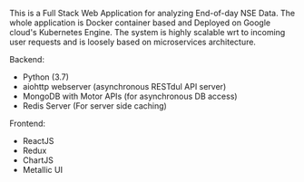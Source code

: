 This is a Full Stack Web Application for analyzing End-of-day NSE Data.
The whole application is Docker container based and Deployed on Google cloud's Kubernetes Engine.
The system is highly scalable wrt to incoming user requests and is loosely based on microservices architecture.

Backend:
- Python (3.7)
- aiohttp webserver (asynchronous RESTdul API server)
- MongoDB with Motor APIs (for asynchronous DB access)
- Redis Server (For server side caching)

Frontend:
- ReactJS
- Redux
- ChartJS
- Metallic UI


